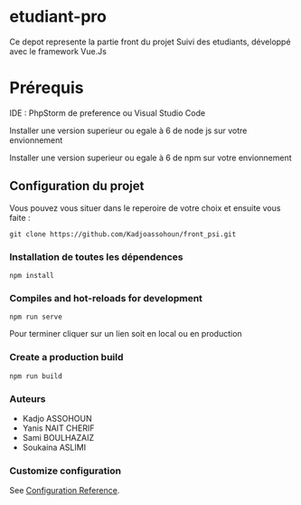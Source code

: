 # etudiant-pro

Ce depot represente la partie front du projet Suivi des etudiants, développé avec le framework Vue.Js

# Prérequis

IDE : PhpStorm de preference ou Visual Studio Code

Installer une version superieur ou egale à 6 de node js sur votre envionnement

Installer une version superieur ou egale à 6 de npm sur votre envionnement

## Configuration du projet

Vous pouvez vous situer dans le reperoire de votre choix et ensuite vous faite : 

```
git clone https://github.com/Kadjoassohoun/front_psi.git
```
### Installation de toutes les dépendences
```
npm install 
```
### Compiles and hot-reloads for development
```
npm run serve
```
Pour terminer cliquer sur un lien soit en local ou en production

### Create a production build

```
npm run build
```

### Auteurs

- Kadjo ASSOHOUN
- Yanis NAIT CHERIF
- Sami BOULHAZAIZ
- Soukaina ASLIMI

### Customize configuration
See [Configuration Reference](https://cli.vuejs.org/config/).

